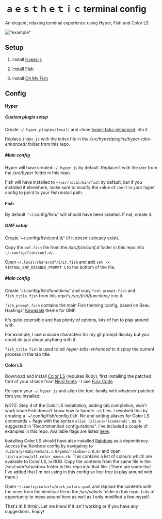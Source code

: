 # ａｅｓｔｈｅｔｉｃ terminal config

An elegant, relaxing terminal experience using Hyper, Fish and Color LS

!["example"](https://github.com/andreafinlay/aesthetic-terminal-config/blob/master/assets/example.png?raw=true)

## Setup

1. Install [Hyper.js](https://hyper.is/)

2. Install [Fish](https://fishshell.com/)

3. Install [Oh My Fish](https://github.com/oh-my-fish/oh-my-fish)

## Config

#### Hyper

##### Custom plugin setup

Create `~/.hyper_plugins/local/` and clone [hyper-tabs-enhanced](https://github.com/henrikdahl/hyper-tabs-enhanced) into it.

Replace `index.js` with the index file in the */src/hyper/plugins/hyper-tabs-enhanced/* folder from this repo.

##### Main config

Hyper will have created `~/.hyper.js` by default. Replace it with the one from the */src/hyper* folder in this repo.

Fish will have installed to `~/usr/local/bin/fish` by default, but if you installed it elsewhere, make sure to modify the value of `shell` in your hyper config to point to your Fish install path.

#### Fish

By default, '~/.config/fish/' will should have been created. If not, create it.

##### OMF setup

Create '~/.config/fish/conf.d/' (if it doesn't already exist).

Copy the `omf.fish` file from the */src/fish/conf.d* folder in this repo into `~/.config/fish/conf.d/`.

Open `~/.local/share/omf/init.fish` and add `set -x VIRTUAL_ENV_DISABLE_PROMPT 1` to the bottom of the file.

##### Main config

Create '~/.config/fish/functions/' and copy `fish_prompt.fish` and `fish_title.fish` from this repo's */src/fish/functions/* into it. 

`fish_prompt.fish` contains the main Fish theming config, based on Beau Hastings' [Kawasaki](https://github.com/hastinbe/theme-kawasaki) theme for OMF.

It's quite extensible and has plenty of options, lots of fun to play around with.

For example, I use unicode characters for my git prompt display but you could do just about anything with it.

`fish_title.fish` is used to tell *hyper-tabs-enhanced* to display the current process in the tab title.

#### Color LS

Download and install [Color LS](https://github.com/athityakumar/colorls) (requires Ruby), first installing the patched font of your choice from [Nerd Fonts](https://github.com/ryanoasis/nerd-fonts/blob/master/readme.md) - I use [Fura Code](https://github.com/ryanoasis/nerd-fonts/tree/master/patched-fonts/FiraCode).

Re-open your `~/.hyper.js` and align the font-family with whatever patched font you installed.

*NOTE*: Step 4 of the Color LS installation, adding tab completion, won't work since Fish doesn't know how to handle `.sh` files. I resolved this by creating a '~/.config/fish/config.fish' file and setting aliases for Color LS commands + flags with the syntax `alias [alias]='[command]'`, as is suggested in "Recommended configurations". I've included a couple of examples in this repo. Available flags are listed [here](https://github.com/athityakumar/colorls#flags).

Installing Color LS should have also installed [Rainbow](https://github.com/sickill/rainbow) as a dependency. Access the Rainbow config by navigating to `/Library/Ruby/Gems/2.3.0/gems/rainbow-3.0.0/` and open `lib/rainbow/x11_color_names.rb`. This contains a list of colours which are available to Color LS, in RGB. Copy the contents from the same file in the */src/colorls/rainbow* folder in this repo into that file. (There are some that I've added that I'm not using in this config so feel free to play around with them.)

Open `~/.config/colorls/dark_colors.yaml` and replace the contents with the ones from the identical file in the */src/colorls* folder in this repo. Lots of opportunity to mess around here as well as I only modified a few myself.

That's it! (I think). Let me know if it isn't working or if you have any suggestions. Enjoy!






